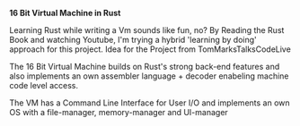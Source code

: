 **16 Bit Virtual Machine in Rust**


Learning Rust while writing a Vm sounds like fun, no?
By Reading the Rust Book and watching Youtube, I'm trying a hybrid 'learning by doing' approach for this project.
Idea for the Project from TomMarksTalksCodeLive

The 16 Bit Virtual Machine builds on Rust's strong back-end features and also implements an own assembler language + decoder enabeling machine code level access.

The VM has a Command Line Interface for User I/O and implements an own OS with a file-manager, memory-manager and UI-manager
